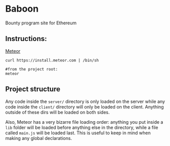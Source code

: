 # Baboon
Bounty program site for Ethereum

## Instructions:

[Meteor](https://www.meteor.com)
```
curl https://install.meteor.com | /bin/sh

#from the project root:
meteor
```

## Project structure

Any code inside the `server/` directory is only loaded on the server while any code inside the `client/` directory will only be loaded on the client. Anything outside of these dirs will be loaded on both sides.

Also, Meteor has a very bizarre file loading order: anything you put inside a `lib` folder will be loaded before anything else in the directory, while a file called `main.js` will be loaded last. This is useful to keep in mind when making any global declarations.